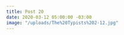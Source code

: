 ```yaml
---
title: Post 20
date: 2020-03-12 05:00:00 -03:00
image: "/uploads/The%20Typists%202-12.jpg"
---
```


